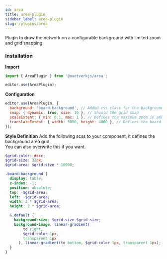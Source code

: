 ```yaml
---
id: area
title: area-plugin
sidebar_label: area-plugin
slug: /plugins/area
--- 
```


Plugin to draw the network on a configurable background with limited zoom and grid snapping

### Installation

**Import**

```js
import { AreaPlugin } from '@naetverkjs/area';

editor.use(AreaPlugin);
```

**Configuration**

```js
editor.use(AreaPlugin, {
  background: 'board-background', // Added css class for the background
  snap: { dynamic: true, size: 16 }, // Should the grid snap
  scaleExtent: { min: 0.1, max: 1 }, // Defines the maximum zoom in and zoom out
  translateExtent: { width: 5000, height: 4000 }, // Defines the board size that limits translation
});
```

**Style Definition**
Add the following scss to your component, it defines the background area grid.  
You can also overwrite this if you want.
```scss
$grid-color: #ccc;
$grid-size: 32px;
$grid-area: $grid-size * 10000;

.board-background {
  display: table;
  z-index: -1;
  position: absolute;
  top: -$grid-area;
  left: -$grid-area;
  width: 2 * $grid-area;
  height: 2 * $grid-area;

  &.default {
    background-size: $grid-size $grid-size;
    background-image: linear-gradient(
        to right,
        $grid-color 1px,
        transparent 1px
      ), linear-gradient(to bottom, $grid-color 1px, transparent 1px);
  }
}
```
